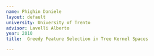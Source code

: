 ```yaml
---
name: Phighin Daniele
layout: default
university: University of Trento
advisor: Lavelli Alberto
year: 2010
title:  Greedy Feature Selection in Tree Kernel Spaces

---
```

